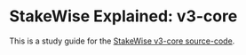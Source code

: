 # StakeWise Explained: v3-core

This is a study guide for the [StakeWise v3-core source-code](https://github.com/stakewise/v3-core).
